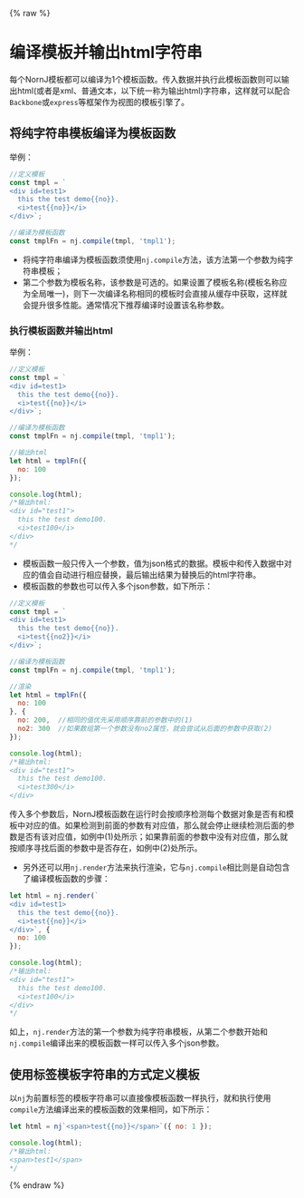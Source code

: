 {% raw %}
# 编译模板并输出html字符串

每个NornJ模板都可以编译为1个模板函数。传入数据并执行此模板函数则可以输出html(或者是xml、普通文本，以下统一称为输出html)字符串，这样就可以配合`Backbone`或`express`等框架作为视图的模板引擎了。

## 将纯字符串模板编译为模板函数

举例：

```js
//定义模板
const tmpl = `
<div id=test1>
  this the test demo{{no}}.
  <i>test{{no}}</i>
</div>`;

//编译为模板函数
const tmplFn = nj.compile(tmpl, 'tmpl1');
```

* 将纯字符串编译为模板函数须使用`nj.compile`方法，该方法第一个参数为纯字符串模板；
* 第二个参数为模板名称，该参数是可选的。如果设置了模板名称(模板名称应为全局唯一)，则下一次编译名称相同的模板时会直接从缓存中获取，这样就会提升很多性能。通常情况下推荐编译时设置该名称参数。

### 执行模板函数并输出html

举例：

```js
//定义模板
const tmpl = `
<div id=test1>
  this the test demo{{no}}.
  <i>test{{no}}</i>
</div>`;

//编译为模板函数
const tmplFn = nj.compile(tmpl, 'tmpl1');

//输出html
let html = tmplFn({
  no: 100
});

console.log(html);
/*输出html:
<div id="test1">
  this the test demo100.
  <i>test100</i>
</div>
*/
```

* 模板函数一般只传入一个参数，值为json格式的数据。模板中和传入数据中对应的值会自动进行相应替换，最后输出结果为替换后的html字符串。
* 模板函数的参数也可以传入多个json参数，如下所示：

```js
//定义模板
const tmpl = `
<div id=test1>
  this the test demo{{no}}.
  <i>test{{no2}}</i>
</div>`;

//编译为模板函数
const tmplFn = nj.compile(tmpl, 'tmpl1');

//渲染
let html = tmplFn({
  no: 100
}, {
  no: 200,  //相同的值优先采用顺序靠前的参数中的(1)
  no2: 300  //如果数组第一个参数没有no2属性，就会尝试从后面的参数中获取(2)
});

console.log(html);
/*输出html:
<div id="test1">
  this the test demo100.
  <i>test300</i>
</div>
```

传入多个参数后，NornJ模板函数在运行时会按顺序检测每个数据对象是否有和模板中对应的值。如果检测到前面的参数有对应值，那么就会停止继续检测后面的参数是否有该对应值，如例中(1)处所示；如果靠前面的参数中没有对应值，那么就按顺序寻找后面的参数中是否存在，如例中(2)处所示。

* 另外还可以用`nj.render`方法来执行渲染，它与`nj.compile`相比则是自动包含了编译模板函数的步骤：

```js
let html = nj.render(`
<div id=test1>
  this the test demo{{no}}.
  <i>test{{no}}</i>
</div>`, {
  no: 100
});

console.log(html);
/*输出html:
<div id="test1">
  this the test demo100.
  <i>test100</i>
</div>
*/
```

如上，`nj.render`方法的第一个参数为纯字符串模板，从第二个参数开始和`nj.compile`编译出来的模板函数一样可以传入多个json参数。

## 使用标签模板字符串的方式定义模板

以`nj`为前置标签的模板字符串可以直接像模板函数一样执行，就和执行使用`compile`方法编译出来的模板函数的效果相同，如下所示：

```js
let html = nj`<span>test{{no}}</span>`({ no: 1 });

console.log(html);
/*输出html:
<span>test1</span>
*/
```
{% endraw %}
